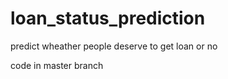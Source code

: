 # loan_status_prediction


predict wheather people deserve to get loan or no

code in master branch
